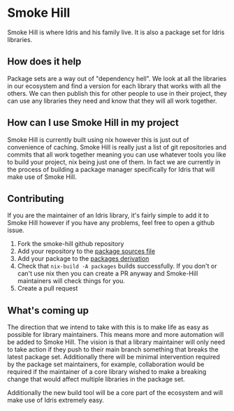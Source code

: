 # Smoke Hill

Smoke Hill is where Idris and his family live. It is also a package set for Idris libraries.

## How does it help

Package sets are a way out of "dependency hell". We look at all the libraries in our ecosystem and find a version for each library that works with all the others. We can then publish this for other people to use in their project, they can use any libraries they need and know that they will all work together.

## How can I use Smoke Hill in my project

Smoke Hill is currently built using nix however this is just out of convenience of caching. Smoke Hill is really just a list of git repositories and commits that all work together meaning you can use whatever tools you like to build your project, nix being just one of them. In fact we are currently in the process of building a package manager specifically for Idris that will make use of Smoke Hill.

## Contributing

If you are the maintainer of an Idris library, it's fairly simple to add it to Smoke Hill however if you have any problems, feel free to open a github issue.

1. Fork the smoke-hill github repository
2. Add your repository to the [package sources file](https://github.com/shmish111/smoke-hill/blob/master/nix/packae-sources.json)
3. Add your package to the [packages derivation](https://github.com/shmish111/smoke-hill/blob/master/nix/packages.nix)
4. Check that `nix-build -A packages` builds successfully. If you don't or can't use nix then you can create a PR anyway and Smoke-Hill maintainers will check things for you.
5. Create a pull request

## What's coming up

The direction that we intend to take with this is to make life as easy as possible for library maintainers. This means more and more automation will be added to Smoke Hill. The vision is that a library maintainer will only need to take action if they push to their main branch something that breaks the latest package set. Additionally there will be minimal intervention required by the package set maintainers, for example, collaboration would be required if the maintainer of a core library wished to make a breaking change that would affect multiple libraries in the package set.

Additionally the new build tool will be a core part of the ecosystem and will make use of Idris extremely easy.
